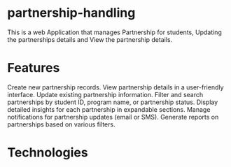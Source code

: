 # partnership-handling

 This is a web Application that manages Partnership for students, Updating the partnerships details and View the partnership details.

# Features

Create new partnership records.
View partnership details in a user-friendly interface.
Update existing partnership information.
Filter and search partnerships by student ID, program name, or partnership status.
Display detailed insights for each partnership in expandable sections.
Manage notifications for partnership updates (email or SMS).
Generate reports on partnerships based on various filters.

# Technologies
